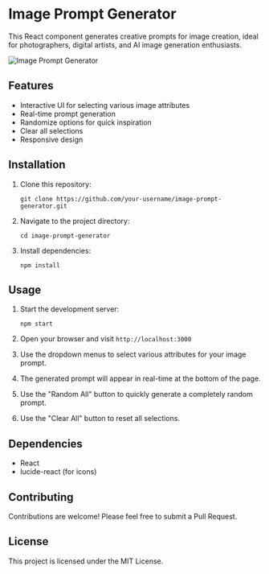 # Image Prompt Generator

This React component generates creative prompts for image creation, ideal for photographers, digital artists, and AI image generation enthusiasts.

![Image Prompt Generator](https://i.ibb.co/VWMLY0P/Captura-de-pantalla-2024-07-21-a-la-s-9-49-12-p-m.png)

## Features

- Interactive UI for selecting various image attributes
- Real-time prompt generation
- Randomize options for quick inspiration
- Clear all selections
- Responsive design

## Installation

1. Clone this repository:
   ```
   git clone https://github.com/your-username/image-prompt-generator.git
   ```
2. Navigate to the project directory:
   ```
   cd image-prompt-generator
   ```
3. Install dependencies:
   ```
   npm install
   ```

## Usage

1. Start the development server:
   ```
   npm start
   ```
2. Open your browser and visit `http://localhost:3000`

3. Use the dropdown menus to select various attributes for your image prompt.

4. The generated prompt will appear in real-time at the bottom of the page.

5. Use the "Random All" button to quickly generate a completely random prompt.

6. Use the "Clear All" button to reset all selections.

## Dependencies

- React
- lucide-react (for icons)

## Contributing

Contributions are welcome! Please feel free to submit a Pull Request.

## License

This project is licensed under the MIT License.
